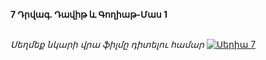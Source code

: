 **7 Դրվագ. Դավիթ և Գողիաթ-Մաս 1**

\
_Սեղմեք նկարի վրա ֆիլմը դիտելու համար_
[![Սերիա 7](https://upload.wikimedia.org/wikipedia/en/b/b3/House_of_David_Poster.jpg)](https://vkvideo.ru/video-229738236_456239032)
